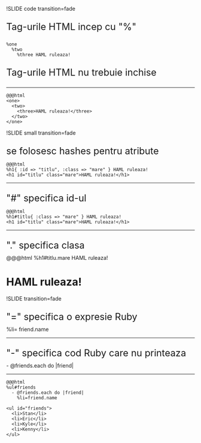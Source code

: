 !SLIDE code transition=fade
<p style="font-size: 25px;">Tag-urile HTML incep cu "%"</p>

    %one
      %two
        %three HAML ruleaza!

<p style="font-size: 25px;">Tag-urile HTML nu trebuie inchise</p>

<hr />

    @@@html
    <one>
      <two>
        <three>HAML ruleaza!</three>
      </two>
    </one>


!SLIDE small transition=fade

<p style="font-size: 25px; margin-bottom:10px;">se folosesc hashes pentru atribute</p>
    
    @@@html
    %h1{ :id => "titlu", :class => "mare" } HAML ruleaza!
    <h1 id="titlu" class="mare">HAML ruleaza!</h1>
<hr />

<p style="font-size: 25px; margin-bottom:10px;">"#" specifica id-ul</p>

    @@@html
    %h1#titlu{ :class => "mare" } HAML ruleaza!
    <h1 id="titlu" class="mare">HAML ruleaza!</h1>
<hr />

    
<p style="font-size: 25px; margin-bottom:10px;">"." specifica clasa</p>
    @@@html
    %h1#titlu.mare HAML ruleaza!
    <h1 id="titlu" class="mare">HAML ruleaza!</h1>


!SLIDE transition=fade

<p style="font-size: 25px; margin-bottom:10px;">"=" specifica o expresie Ruby</p>
    %li= friend.name
<hr />

<p style="font-size: 25px; margin-bottom:10px;">"-" specifica cod Ruby care nu printeaza</p>
    - @friends.each do |friend|
<hr />

    @@@html
    %ul#friends
      - @friends.each do |friend|
        %li=friend.name
    
    <ul id="friends">
      <li>Stan</li>
      <li>Eric</li>
      <li>Kyle</li>
      <li>Kenny</li>
    </ul>
